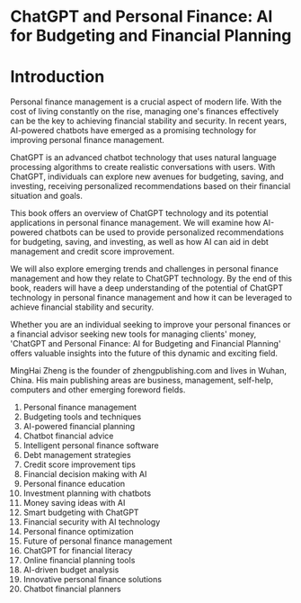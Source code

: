 # ChatGPT and Personal Finance: AI for Budgeting and Financial Planning

# Introduction

Personal finance management is a crucial aspect of modern life. With the cost of living constantly on the rise, managing one's finances effectively can be the key to achieving financial stability and security. In recent years, AI-powered chatbots have emerged as a promising technology for improving personal finance management.

ChatGPT is an advanced chatbot technology that uses natural language processing algorithms to create realistic conversations with users. With ChatGPT, individuals can explore new avenues for budgeting, saving, and investing, receiving personalized recommendations based on their financial situation and goals.

This book offers an overview of ChatGPT technology and its potential applications in personal finance management. We will examine how AI-powered chatbots can be used to provide personalized recommendations for budgeting, saving, and investing, as well as how AI can aid in debt management and credit score improvement.

We will also explore emerging trends and challenges in personal finance management and how they relate to ChatGPT technology. By the end of this book, readers will have a deep understanding of the potential of ChatGPT technology in personal finance management and how it can be leveraged to achieve financial stability and security.

Whether you are an individual seeking to improve your personal finances or a financial advisor seeking new tools for managing clients' money, 'ChatGPT and Personal Finance: AI for Budgeting and Financial Planning' offers valuable insights into the future of this dynamic and exciting field.

MingHai Zheng is the founder of zhengpublishing.com and lives in Wuhan, China. His main publishing areas are business, management, self-help, computers and other emerging foreword fields.



1. Personal finance management
2. Budgeting tools and techniques
3. AI-powered financial planning
4. Chatbot financial advice
5. Intelligent personal finance software
6. Debt management strategies
7. Credit score improvement tips
8. Financial decision making with AI
9. Personal finance education
10. Investment planning with chatbots
11. Money saving ideas with AI
12. Smart budgeting with ChatGPT
13. Financial security with AI technology
14. Personal finance optimization
15. Future of personal finance management
16. ChatGPT for financial literacy
17. Online financial planning tools
18. AI-driven budget analysis
19. Innovative personal finance solutions
20. Chatbot financial planners

